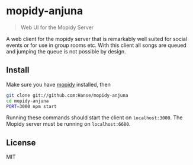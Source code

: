 # mopidy-anjuna

> Web UI for the Mopidy Server

A web client for the mopidy server that is remarkably well suited for social events or for use in group rooms etc. With this client all songs are queued and jumping the queue is not possible by design.

## Install
Make sure you have [mopidy](https://www.mopidy.com/) installed, then
```bash
git clone git://github.com:Hanse/mopidy-anjuna
cd mopidy-anjuna
PORT=3000 npm start
```
Running these commands should start the client on `localhost:3000`. The Mopidy server must be running on `localhost:6680`.

## License
MIT
